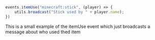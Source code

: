 ```js
events.itemUse("minecraft:stick", (player) => {
    utils.broadcast("Stick used by " + player.name);
})
```

This is a small example of the itemUse event which just broadcasts a message about who used thed item